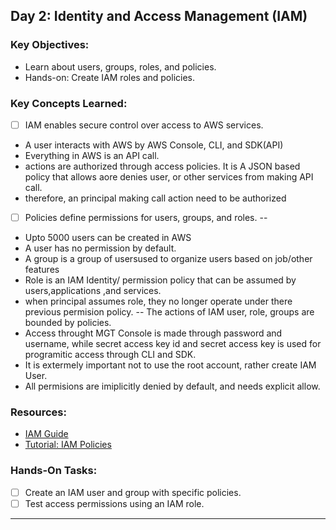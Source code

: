 
## **Day 2: Identity and Access Management (IAM)**
### **Key Objectives:**
- Learn about users, groups, roles, and policies.
- Hands-on: Create IAM roles and policies.

### **Key Concepts Learned:**
- [ ] IAM enables secure control over access to AWS services.
- A user interacts with AWS by AWS Console, CLI, and SDK(API)
- Everything in AWS is an API call.
- actions are authorized through access policies. It is A JSON based policy that allows aore denies user, or other services from making API call.
- therefore, an principal making call action need to be authorized
- [ ] Policies define permissions for users, groups, and roles.
-- 
- Upto 5000 users can be created in AWS
- A user has no permission by default.
- A group is a group of usersused to organize users based on job/other features
- Role is an IAM Identity/ permission policy that can be assumed by users,applications ,and services.
- when principal assumes role, they no longer operate under there previous permision policy.
--
The actions of IAM user, role, groups are bounded by policies.
- Access throught MGT Console is made through password and username, while secret access key id and secret access key is used for programitic access through CLI and SDK.
- It is extermely important not to use the root account, rather create IAM User.
- All permisions are imiplicitly denied by default, and needs explicit allow.
### **Resources:**
- [IAM Guide](https://aws.amazon.com/iam/)
- [Tutorial: IAM Policies](https://aws.amazon.com/blogs/security/writing-iam-policies/)

### **Hands-On Tasks:**
- [ ] Create an IAM user and group with specific policies.
- [ ] Test access permissions using an IAM role.

---


